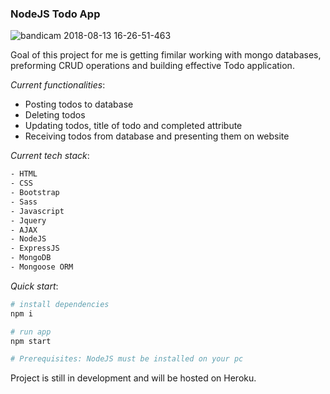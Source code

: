 ### **NodeJS Todo App**

![bandicam 2018-08-13 16-26-51-463](https://user-images.githubusercontent.com/23176181/44038235-a3c2f8d8-9f16-11e8-8dd8-3e7843e6b9d9.jpg)

Goal of this project for me is getting fimilar working with mongo databases, preforming CRUD operations and building
effective Todo application.

*Current functionalities*:
* Posting todos to database
* Deleting todos
* Updating todos, title of todo and completed attribute
* Receiving todos from database and presenting them on website

*Current tech stack*:
``` bash
- HTML
- CSS
- Bootstrap
- Sass
- Javascript
- Jquery
- AJAX
- NodeJS
- ExpressJS
- MongoDB
- Mongoose ORM
``` 

*Quick start*:
``` bash
# install dependencies
npm i

# run app
npm start

# Prerequisites: NodeJS must be installed on your pc
```

Project is still in development and will be hosted on Heroku.

